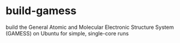 # build-gamess
build the General Atomic and Molecular Electronic Structure System (GAMESS) on Ubuntu for simple, single-core runs
